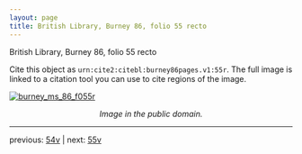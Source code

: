 ```yaml
---
layout: page
title: British Library, Burney 86, folio 55 recto
---
```


British Library, Burney 86, folio 55 recto

Cite this object as `urn:cite2:citebl:burney86pages.v1:55r`.  The full image is linked to a citation tool you can use to cite regions of the image.

[![burney_ms_86_f055r](http://www.homermultitext.org/iipsrv?IIIF=/project/homer/pyramidal/deepzoom/citebl/burney86imgs/v1/burney_ms_86_f055r.tif/full/800,/0/default.jpg)](http://www.homermultitext.org/ict2/?urn=urn:cite2:citebl:burney86imgs.v1:burney_ms_86_f055r) 

<p style="text-align: center; font-style: italic;">Image in the public domain.</p>

---

previous: [54v](../54v/) | next: [55v](../55v/)